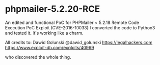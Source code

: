# phpmailer-5.2.20-RCE
An edited and functional PoC for PHPMailer < 5.2.18 Remote Code Execution PoC Exploit (CVE-2016-10033)
I converted the code to Python3 and tested it. It's working like a charm.

All credits to:
 Dawid Golunski
 @dawid_golunski
 https://legalhackers.com
 https://www.exploit-db.com/exploits/40969

who discovered the whole thing.
